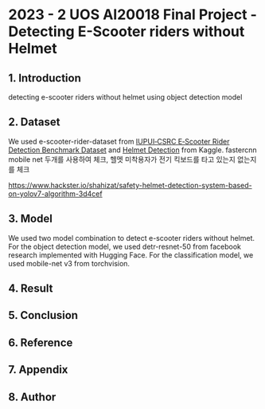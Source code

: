 # 2023 - 2 UOS AI20018 Final Project - Detecting E-Scooter riders without Helmet

## 1. Introduction

detecting e-scooter riders without helmet using object detection model

## 2. Dataset

We used e-scooter-rider-dataset
from [IUPUI‑CSRC E‑Scooter Rider Detection Benchmark Dataset](http://escooterdataset.situated-intent.net/)
and [Helmet Detection](https://data.mendeley.com/datasets/9rcv8mm682/1) from Kaggle.
fastercnn mobile net 두개를 사용하여 체크, 헬멧 미착용자가 전기 킥보드를 타고 있는지 없는지를 체크

https://www.hackster.io/shahizat/safety-helmet-detection-system-based-on-yolov7-algorithm-3d4cef



## 3. Model

We used two model combination to detect e-scooter riders without helmet. For the object detection model, we used
detr-resnet-50 from facebook research implemented with Hugging Face. For the classification model, we used mobile-net v3 from torchvision.

## 4. Result

## 5. Conclusion

## 6. Reference

## 7. Appendix

## 8. Author



